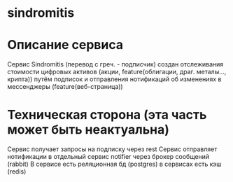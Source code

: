 # sindromitis

# Описание сервиса

Сервис Sindromitis (перевод с греч. - подписчик) создан отслеживания стоимости цифровых активов (акции, feature(облигации, драг. металы..., крипта)) путём подписок и отправления нотификаций об изменениях в мессенджеры (feature(веб-страница))

# Техническая сторона (эта часть может быть неактуальна)

Сервис получает запросы на подписку через rest
Сервис отправляет нотификации в отдельный сервис notifier через брокер сообщений (rabbit)
В сервисе есть реляционная бд (postgres) в сервисах есть кэш (redis)

